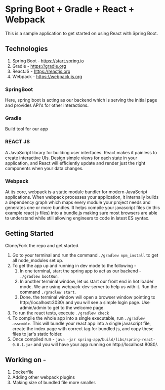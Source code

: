 # Spring Boot + Gradle + React + Webpack

This is a sample application to get started on using React with Spring Boot.

## Technologies
1. Spring Boot - https://start.spring.io
2. Gradle - https://gradle.org
3. ReactJS - https://reactjs.org
4. Webpack - https://webpack.js.org

### SpringBoot
Here, spring boot is acting as our backend which is serving the initial page and provides API's for other interactions.

### Gradle
Build tool for our app

### REACT JS
A JavaScript library for building user interfaces. React makes it painless to create interactive UIs. Design simple views for each state in your application, and React will efficiently update and render just the right components when your data changes.

### Webpack
At its core, webpack is a static module bundler for modern JavaScript applications. When webpack processes your application, it internally builds a dependency graph which maps every module your project needs and generates one or more bundles. It helps compile your javascript files (in this example react js files) into a bundle.js making sure most browsers are able to understand while still allowing engineers to code in latest ES syntax.

## Getting Started
Clone/Fork the repo and get started.

1. Go to your terminal and run the command `./gradlew npm_install` to get all node_modules set up.
2. To get the app up and running in dev mode to the following - 
    1. In one terminal, start the spring app to act as our backend - `./gradlew bootRun`.
    2. In another terminal window, let us start our front end in hot loader mode. We are using webpack-dev-server to help us with it. Run the command `./gradlew start`.
    3. Done. the terminal window will open a browser window pointing to http://localhost:3030/ and you will see a simple login page. Use admin/admin to get to the welcome page.
3. To run the react tests, execute `./gradlew check`
4. To compile the whole app into a single executable, run `./gradlew assemble`. This will bundle your react app into a single javascript file, create the index page with correct tag for bundled js, and copy these files to jar's static folder.
5. Once compiled run - `java -jar spring-app/build/libs/spring-react-0.0.1.jar` and you will have your app running on http://localhost:8080/.


## Working on - 
1. Dockerfile
2. Adding other webpack plugins
3. Making size of bundled file more smaller.


